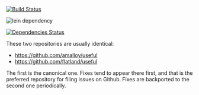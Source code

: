 [![Build Status](https://secure.travis-ci.org/flatland/useful.png)](http://travis-ci.org/flatland/useful)

![lein dependency](https://clojars.org/org.flatland/useful/latest-version.svg)

[![Dependencies Status](https://jarkeeper.com/amalloy/useful/status.svg)](https://jarkeeper.com/amalloy/useful)

These two repositories are usually identical:

* https://github.com/amalloy/useful
* https://github.com/flatland/useful

The first is the canonical one.  Fixes tend to appear there first, and
that is the preferred repository for filing issues on Github.  Fixes
are backported to the second one periodically.
